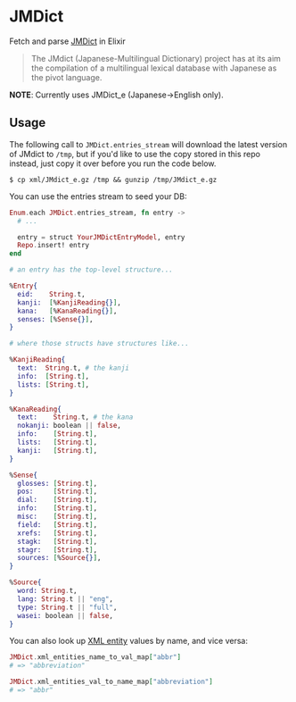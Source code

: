 # JMDict

Fetch and parse [JMDict](https://www.mdbg.net/chindict/export/cedict/cedict_1_0_ts_utf-8_mdbg.zip) in Elixir

> The JMdict (Japanese-Multilingual Dictionary) project has at its aim the compilation of a multilingual lexical database with Japanese as the pivot language.

**NOTE**: Currently uses JMDict_e (Japanese->English only).

## Usage

The following call to `JMDict.entries_stream` will download the latest version of JMdict to `/tmp`, but if you'd like to use the copy stored in this repo instead, just copy it over before you run the code below.

```
$ cp xml/JMdict_e.gz /tmp && gunzip /tmp/JMdict_e.gz
```

You can use the entries stream to seed your DB:

```elixir
Enum.each JMDict.entries_stream, fn entry ->
  # ...

  entry = struct YourJMDictEntryModel, entry
  Repo.insert! entry
end
```

```elixir
# an entry has the top-level structure...

%Entry{
  eid:    String.t,
  kanji:  [%KanjiReading{}],
  kana:   [%KanaReading{}],
  senses: [%Sense{}],
}

# where those structs have structures like...

%KanjiReading{
  text:  String.t, # the kanji
  info:  [String.t],
  lists: [String.t],
}

%KanaReading{
  text:    String.t, # the kana
  nokanji: boolean || false,
  info:    [String.t],
  lists:   [String.t],
  kanji:   [String.t],
}

%Sense{
  glosses: [String.t],
  pos:     [String.t],
  dial:    [String.t],
  info:    [String.t],
  misc:    [String.t],
  field:   [String.t],
  xrefs:   [String.t],
  stagk:   [String.t],
  stagr:   [String.t],
  sources: [%Source{}],
}

%Source{
  word: String.t,
  lang: String.t || "eng",
  type: String.t || "full",
  wasei: boolean || false,
}
```

<!--
This takes JMdict XML:

```xml
<entry>
  <ent_seq>1000920</ent_seq>
  <r_ele>
    <reb>いらっしゃい</reb>
    <re_pri>spec1</re_pri>
  </r_ele>
  <r_ele>
    <reb>いらしゃい</reb>
    <re_inf>&ik;</re_inf>
  </r_ele>
  <sense>
    <pos>&int;</pos>
    <pos>&n;</pos>
    <xref>いらっしゃる・1</xref>
    <misc>&hon;</misc>
    <s_inf>used as a polite imperative</s_inf>
    <gloss>come</gloss>
    <gloss>go</gloss>
    <gloss>stay</gloss>
  </sense>
  <sense>
    <xref>いらっしゃいませ</xref>
    <gloss>welcome!</gloss>
  </sense>
</entry>
```

And turns it into a Elixir `JMDict.Entry` struct:

```elixir
%JMDict.Entry{eid: "1000920",
 kana: [%JMDict.Entry.KanaReading{info: [], kanji: [], lists: ["spec1"],
    nokanji: false, text: "いらっしゃい"},
      %JMDict.Entry.KanaReading{info: ["ik"], kanji: [], lists: [], nokanji: false,
         text: "いらしゃい"}], kanji: [],
          senses: [%JMDict.Entry.Sense{dial: [], field: [],
             glosses: ["come", "go", "stay"], info: ["used as a polite imperative"],
                misc: ["hon"], pos: ["int", "n"], sources: [], stagk: [], stagr: [],
                   xrefs: ["いらっしゃる・1"]},
                     %JMDict.Entry.Sense{dial: [], field: [], glosses: ["welcome!"], info: [],
                        misc: [], pos: [], sources: [], stagk: [], stagr: [],
                           xrefs: ["いらっしゃいませ"]}]}

```
-->

You can also look up [XML entity](http://www.csse.monash.edu.au/~jwb/jmdict_dtd_h.html) values by name, and vice versa:

```elixir
JMDict.xml_entities_name_to_val_map["abbr"]
# => "abbreviation"

JMDict.xml_entities_val_to_name_map["abbreviation"]
# => "abbr"
```
